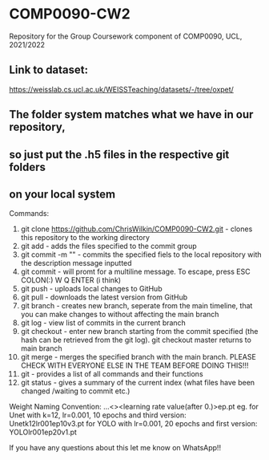 # COMP0090-CW2
Repository for the Group Coursework component of COMP0090, UCL, 2021/2022

   
## Link to dataset:
https://weisslab.cs.ucl.ac.uk/WEISSTeaching/datasets/-/tree/oxpet/
## The folder system matches what we have in our repository, 
## so just put the .h5 files in the respective git folders 
## on your local system

Commands:
1. git clone https://github.com/ChrisWilkin/COMP0090-CW2.git - clones this repository to the working directory
2. git add <filename> - adds the files specified to the commit group
3. git commit -m "<description>" - commits the specified fiels to the local repository with the description message inputted
4. git commit - will promt for a multiline message. To escape, press ESC COLON(:) W Q ENTER (i think)
5. git push - uploads local changes to GitHub
6. git pull - downloads the latest version from GitHub
7. git branch <branch name> - creates new branch, seperate from the main timeline, that you can make changes to without affecting the main branch
8. git log - view list of commits in the current branch
9. git checkout <hash> - enter new branch starting from the commit specified (the hash can be retrieved from the git log). git checkout master returns to main branch
10. git merge <branch> - merges the specified branch with the main branch. PLEASE CHECK WITH EVERYONE ELSE IN THE TEAM BEFORE DOING THIS!!!
11. git - provides a list of all commands and their functions
12. git status - gives a summary of the current index (what files have been changed /waiting to commit etc.)

Weight Naming Convention:
<Network Name><Param1><Param1 Value><Param2><Param2 Value>...<><lr><learning rate value(after 0.)>ep<epoch numbers><version number>.pt
eg. for Unet with k=12, lr=0.001, 10 epochs and third version:
        Unetk12lr001ep10v3.pt
    for YOLO with lr=0.001, 20 epochs and first version:
        YOLOlr001ep20v1.pt
  


If you have any questions about this let me know on WhatsApp!!
